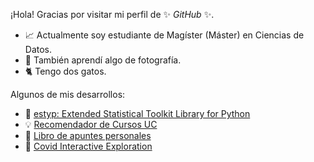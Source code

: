 ¡Hola! Gracias por visitar mi perfil de ✨ _GitHub_ ✨.

- 📈 Actualmente soy estudiante de Magíster (Máster) en Ciencias de Datos.
- 📸 También aprendí algo de fotografía.
- 🐈 Tengo dos gatos.

Algunos de mis desarrollos:
- 🐍 [estyp: Extended Statistical Toolkit Library for Python](https://pypi.org/project/estyp/)
- 💡 [Recomendador de Cursos UC](https://share.streamlit.io/estebanrucan/recomendador-cursos-uc/main/app/app.py)
- 📖 [Libro de apuntes personales](https://estebanrucan.github.io/personal-book/)
- 🦠 [Covid Interactive Exploration](https://estebanr.shinyapps.io/covid-interactive-exploration/)
